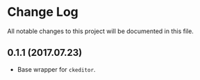 # Change Log

All notable changes to this project will be documented in this file.

## 0.1.1 (2017.07.23)

* Base wrapper for `ckeditor`.
